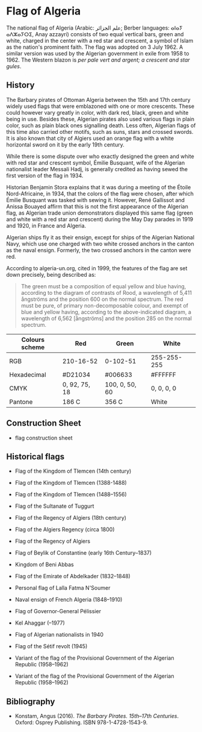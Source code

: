 # Flag of Algeria

The national flag of Algeria (Arabic: علم الجزائر; Berber languages: ⴰⵏⴰⵢ ⴰⴷⵣⴰⵢⵔⵉ, Anay azzayri) consists of two equal vertical bars, green and white, charged in the center with a red star and crescent, a symbol of Islam as the nation's prominent faith. The flag was adopted on 3 July 1962. A similar version was used by the Algerian government in exile from 1958 to 1962. The Western blazon is *per pale vert and argent; a crescent and star gules*.

## History

The Barbary pirates of Ottoman Algeria between the 15th and 17th century widely used flags that were emblazoned with one or more crescents. These could however vary greatly in color, with dark red, black, green and white being in use. Besides these, Algerian pirates also used various flags in plain color, such as plain black ones signalling death. Less often, Algerian flags of this time also carried other motifs, such as suns, stars and crossed swords. It is also known that city of Algiers used an orange flag with a white horizontal sword on it by the early 19th century.

While there is some dispute over who exactly designed the green and white with red star and crescent symbol, Émilie Busquant, wife of the Algerian nationalist leader Messali Hadj, is generally credited as having sewed the first version of the flag in 1934.

Historian Benjamin Stora explains that it was during a meeting of the Étoile Nord-Africaine, in 1934, that the colors of the flag were chosen, after which Émilie Busquant was tasked with sewing it. However, René Gallissot and Anissa Bouayed affirm that this is not the first appearance of the Algerian flag, as Algerian trade union demonstrators displayed this same flag (green and white with a red star and crescent) during the May Day parades in 1919 and 1920, in France and Algeria.

Algerian ships fly it as their ensign, except for ships of the Algerian National Navy, which use one charged with two white crossed anchors in the canton as the naval ensign. Formerly, the two crossed anchors in the canton were red.

According to algeria-un.org, cited in 1999, the features of the flag are set down precisely, being described as:

> The green must be a composition of equal yellow and blue having, according to the diagram of contrasts of Rood, a wavelength of 5,411 ångströms and the position 600 on the normal spectrum. The red must be pure, of primary non-decomposable colour, and exempt of blue and yellow having, according to the above-indicated diagram, a wavelength of 6,562 [ångströms] and the position 285 on the normal spectrum.

|  Colours scheme | Red           | Green          | White       |
| --------------- | ------------- | -------------- | ----------- |
| RGB             | 210-16-52     | 0-102-51       | 255-255-255 |
| Hexadecimal     | #D21034       | #006633        | #FFFFFF     |
| CMYK            | 0, 92, 75, 18 | 100, 0, 50, 60 | 0, 0, 0, 0  |
| Pantone         | 186 C         | 356 C          | White       |

## Construction Sheet

- flag construction sheet

## Historical flags

- Flag of the Kingdom of Tlemcen (14th century)

- Flag of the Kingdom of Tlemcen (1388-1488)

- Flag of the Kingdom of Tlemcen (1488–1556)

- Flag of the Sultanate of Tuggurt

- Flag of the Regency of Algiers (18th century)

- Flag of the Algiers Regency (circa 1800)

- Flag of the Regency of Algiers

- Flag of Beylik of Constantine (early 16th Century–1837)

- Kingdom of Beni Abbas

- Flag of the Emirate of Abdelkader (1832–1848)

- Personal flag of Lalla Fatma N'Soumer

- Naval ensign of French Algeria (1848–1910)

- Flag of Governor-General Pélissier

- Kel Ahaggar (–1977)

- Flag of Algerian nationalists in 1940

- Flag of the Sétif revolt (1945)

- Variant of the flag of the Provisional Government of the Algerian Republic (1958–1962)

- Variant of the flag of the Provisional Government of the Algerian Republic (1958–1962)

## Bibliography

- Konstam, Angus (2016). *The Barbary Pirates. 15th–17th Centuries*. Oxford: Osprey Publishing. ISBN 978-1-4728-1543-9.
